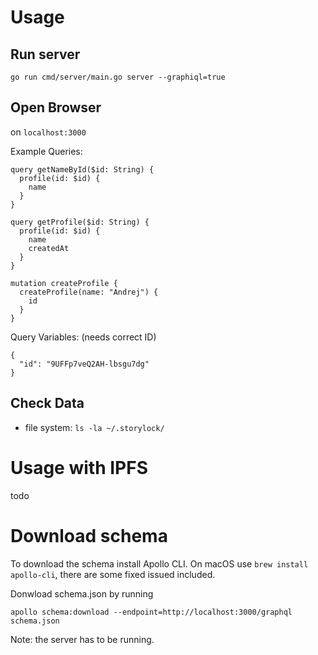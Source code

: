 # Usage

## Run server

`go run cmd/server/main.go server --graphiql=true`

## Open Browser

on `localhost:3000`

Example Queries:

```
query getNameById($id: String) {
  profile(id: $id) {
    name
  }
}

query getProfile($id: String) {
  profile(id: $id) {
    name
    createdAt
  }
}

mutation createProfile {
  createProfile(name: "Andrej") {
    id
  }
}
```

Query Variables: (needs correct ID)
```
{
  "id": "9UFFp7veQ2AH-lbsgu7dg"
}
```

## Check Data 

- file system: `ls -la ~/.storylock/`

# Usage with IPFS
todo


# Download schema

To download the schema install Apollo CLI.
On macOS use `brew install apollo-cli`, there are some fixed issued included. 

Donwload schema.json by running

`apollo schema:download --endpoint=http://localhost:3000/graphql schema.json`

Note: the server has to be running.
